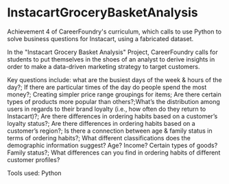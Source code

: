 # InstacartGroceryBasketAnalysis
Achievement 4 of CareerFoundry's curriculum, which calls to use Python to solve business questions for Instacart, using a fabricated dataset.

In the "Instacart Grocery Basket Analysis" Project, CareerFoundry calls for students to put themselves in the shoes of an analyst to derive insights in order to make a data-driven marketing strategy to target customers.

Key questions include: what are the busiest days of the week & hours of the day?; If there are particular times of the day do people spend the most money?; Creating simpler price range groupings for items; Are there certain types of products more popular than others?;What’s the distribution among users in regards to their brand loyalty (i.e., how often do they return to Instacart)?; Are there differences in ordering habits based on a customer’s loyalty status?; Are there differences in ordering habits based on a customer’s region?; Is there a connection between age & family status in terms of ordering habits?; What different classifications does the demographic information suggest? Age? Income? Certain types of goods? Family status?; What differences can you find in ordering habits of different customer profiles?

Tools used:
Python


